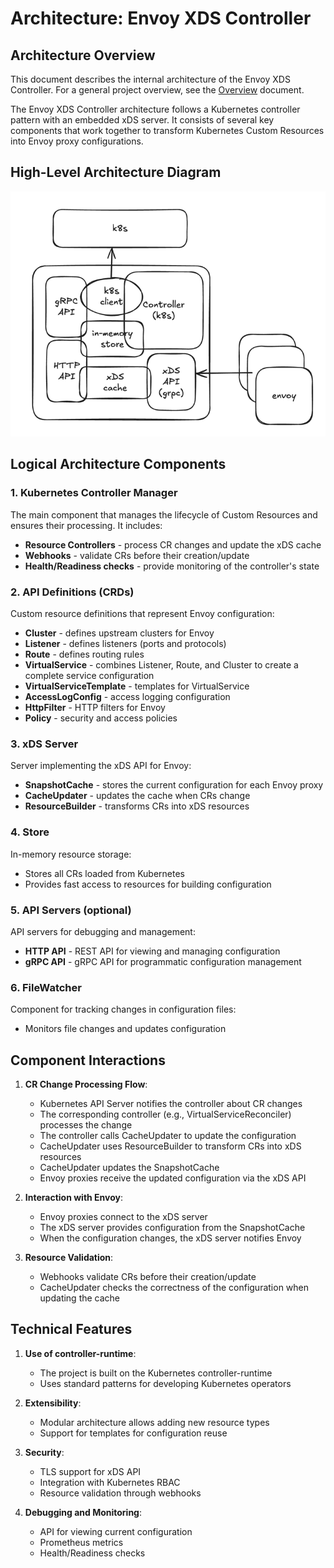 # Architecture: Envoy XDS Controller

## Architecture Overview

This document describes the internal architecture of the Envoy XDS Controller. For a general project overview, see the [Overview](overview.md) document.

The Envoy XDS Controller architecture follows a Kubernetes controller pattern with an embedded xDS server. It consists of several key components that work together to transform Kubernetes Custom Resources into Envoy proxy configurations.

## High-Level Architecture Diagram

![architecture.png](images/architecture.png)

## Logical Architecture Components

### 1. Kubernetes Controller Manager
The main component that manages the lifecycle of Custom Resources and ensures their processing. It includes:
- **Resource Controllers** - process CR changes and update the xDS cache
- **Webhooks** - validate CRs before their creation/update
- **Health/Readiness checks** - provide monitoring of the controller's state

### 2. API Definitions (CRDs)
Custom resource definitions that represent Envoy configuration:
- **Cluster** - defines upstream clusters for Envoy
- **Listener** - defines listeners (ports and protocols)
- **Route** - defines routing rules
- **VirtualService** - combines Listener, Route, and Cluster to create a complete service configuration
- **VirtualServiceTemplate** - templates for VirtualService
- **AccessLogConfig** - access logging configuration
- **HttpFilter** - HTTP filters for Envoy
- **Policy** - security and access policies

### 3. xDS Server
Server implementing the xDS API for Envoy:
- **SnapshotCache** - stores the current configuration for each Envoy proxy
- **CacheUpdater** - updates the cache when CRs change
- **ResourceBuilder** - transforms CRs into xDS resources

### 4. Store
In-memory resource storage:
- Stores all CRs loaded from Kubernetes
- Provides fast access to resources for building configuration

### 5. API Servers (optional)
API servers for debugging and management:
- **HTTP API** - REST API for viewing and managing configuration
- **gRPC API** - gRPC API for programmatic configuration management

### 6. FileWatcher
Component for tracking changes in configuration files:
- Monitors file changes and updates configuration

## Component Interactions

1. **CR Change Processing Flow**:
   - Kubernetes API Server notifies the controller about CR changes
   - The corresponding controller (e.g., VirtualServiceReconciler) processes the change
   - The controller calls CacheUpdater to update the configuration
   - CacheUpdater uses ResourceBuilder to transform CRs into xDS resources
   - CacheUpdater updates the SnapshotCache
   - Envoy proxies receive the updated configuration via the xDS API

2. **Interaction with Envoy**:
   - Envoy proxies connect to the xDS server
   - The xDS server provides configuration from the SnapshotCache
   - When the configuration changes, the xDS server notifies Envoy

3. **Resource Validation**:
   - Webhooks validate CRs before their creation/update
   - CacheUpdater checks the correctness of the configuration when updating the cache

## Technical Features

1. **Use of controller-runtime**:
   - The project is built on the Kubernetes controller-runtime
   - Uses standard patterns for developing Kubernetes operators

2. **Extensibility**:
   - Modular architecture allows adding new resource types
   - Support for templates for configuration reuse

3. **Security**:
   - TLS support for xDS API
   - Integration with Kubernetes RBAC
   - Resource validation through webhooks

4. **Debugging and Monitoring**:
   - API for viewing current configuration
   - Prometheus metrics
   - Health/Readiness checks
